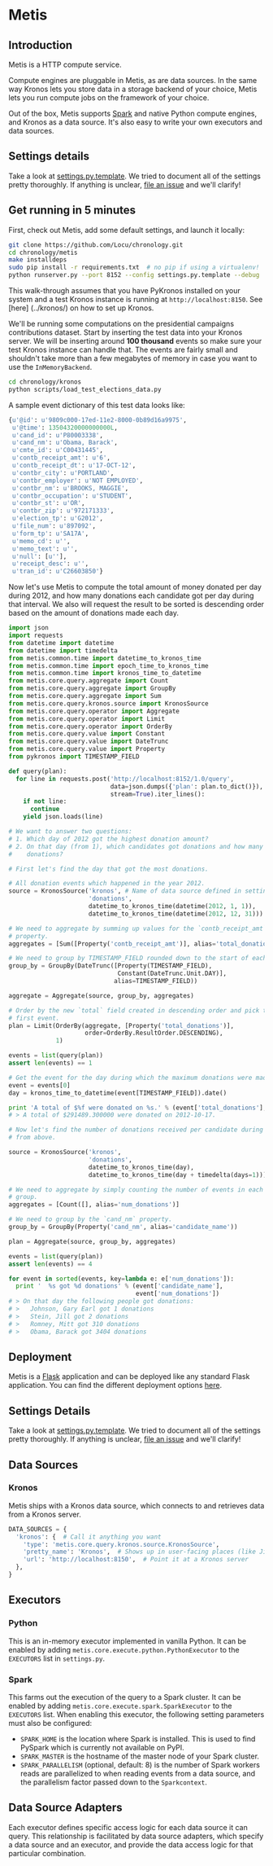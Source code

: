 # Metis

## Introduction

Metis is a HTTP compute service.

Compute engines are pluggable in Metis, as are data sources. In the same way
Kronos lets you store data in a storage backend of your choice, Metis lets you
run compute jobs on the framework of your choice.

Out of the box, Metis supports [Spark](http://spark.apache.org/) and native
Python compute engines, and Kronos as a data source. It's also easy to write
your own executors and data sources.


## Settings details

Take a look at [settings.py.template](metis/conf/default_settings.py).  We tried
to document all of the settings pretty thoroughly.  If anything is
unclear, [file an issue](../../../issues?state=open) and we'll clarify!

## Get running in 5 minutes

First, check out Metis, add some default settings, and launch it
locally:

```bash
git clone https://github.com/Locu/chronology.git
cd chronology/metis
make installdeps
sudo pip install -r requirements.txt  # no pip if using a virtualenv!
python runserver.py --port 8152 --config settings.py.template --debug
```

This walk-through assumes that you have PyKronos installed on your system and
a test Kronos instance is running at `http://localhost:8150`. See [here]
(../kronos/) on how to set up Kronos.

We'll be running some computations on the presidential campaigns contributions
dataset. Start by inserting the test data into your Kronos server. We will be
inserting around **100 thousand** events so make sure your test Kronos instance
can handle that. The events are fairly small and shouldn't take more than a few
megabytes of memory in case you want to use the `InMemoryBackend`.

```bash
cd chronology/kronos
python scripts/load_test_elections_data.py
```

A sample event dictionary of this test data looks like:

```python
{u'@id': u'9809c000-17ed-11e2-8000-0b89d16a9975',
 u'@time': 13504320000000000L,
 u'cand_id': u'P80003338',
 u'cand_nm': u'Obama, Barack',
 u'cmte_id': u'C00431445',
 u'contb_receipt_amt': u'6',
 u'contb_receipt_dt': u'17-OCT-12',
 u'contbr_city': u'PORTLAND',
 u'contbr_employer': u'NOT EMPLOYED',
 u'contbr_nm': u'BROOKS, MAGGIE',
 u'contbr_occupation': u'STUDENT',
 u'contbr_st': u'OR',
 u'contbr_zip': u'972171333',
 u'election_tp': u'G2012',
 u'file_num': u'897092',
 u'form_tp': u'SA17A',
 u'memo_cd': u'',
 u'memo_text': u'',
 u'null': [u''],
 u'receipt_desc': u'',
 u'tran_id': u'C26603850'}
```

Now let's use Metis to compute the total amount of money donated per day
during 2012, and how many donations each candidate got per day during that
interval. We also will request the result to be sorted is descending order
based on the amount of donations made each day.

```python
import json
import requests
from datetime import datetime
from datetime import timedelta
from metis.common.time import datetime_to_kronos_time
from metis.common.time import epoch_time_to_kronos_time
from metis.common.time import kronos_time_to_datetime
from metis.core.query.aggregate import Count
from metis.core.query.aggregate import GroupBy
from metis.core.query.aggregate import Sum
from metis.core.query.kronos.source import KronosSource
from metis.core.query.operator import Aggregate
from metis.core.query.operator import Limit
from metis.core.query.operator import OrderBy
from metis.core.query.value import Constant
from metis.core.query.value import DateTrunc
from metis.core.query.value import Property
from pykronos import TIMESTAMP_FIELD

def query(plan):
  for line in requests.post('http://localhost:8152/1.0/query',
                            data=json.dumps({'plan': plan.to_dict()}),
                            stream=True).iter_lines():
    if not line:
      continue
    yield json.loads(line)

# We want to answer two questions:
# 1. Which day of 2012 got the highest donation amount?
# 2. On that day (from 1), which candidates got donations and how many
#    donations?

# First let's find the day that got the most donations.

# All donation events which happened in the year 2012.
source = KronosSource('kronos', # Name of data source defined in settings
                      'donations',
                      datetime_to_kronos_time(datetime(2012, 1, 1)),
                      datetime_to_kronos_time(datetime(2012, 12, 31)))

# We need to aggregate by summing up values for the `contb_receipt_amt`
# property.
aggregates = [Sum([Property('contb_receipt_amt')], alias='total_donations')]

# We need to group by TIMESTAMP_FIELD rounded down to the start of each day.
group_by = GroupBy(DateTrunc([Property(TIMESTAMP_FIELD),
                              Constant(DateTrunc.Unit.DAY)],
                             alias=TIMESTAMP_FIELD))

aggregate = Aggregate(source, group_by, aggregates)

# Order by the new `total` field created in descending order and pick the
# first event.
plan = Limit(OrderBy(aggregate, [Property('total_donations')],
                     order=OrderBy.ResultOrder.DESCENDING),
             1)

events = list(query(plan))
assert len(events) == 1

# Get the event for the day during which the maximum donations were made.
event = events[0]
day = kronos_time_to_datetime(event[TIMESTAMP_FIELD]).date()

print 'A total of $%f were donated on %s.' % (event['total_donations'], day)
# > A total of $291489.300000 were donated on 2012-10-17.

# Now let's find the number of donations received per candidate during the day
# from above.

source = KronosSource('kronos',
                      'donations',
                      datetime_to_kronos_time(day),
                      datetime_to_kronos_time(day + timedelta(days=1)))

# We need to aggregate by simply counting the number of events in each
# group.
aggregates = [Count([], alias='num_donations')]

# We need to group by the `cand_nm` property.
group_by = GroupBy(Property('cand_nm', alias='candidate_name'))

plan = Aggregate(source, group_by, aggregates)

events = list(query(plan))
assert len(events) == 4

for event in sorted(events, key=lambda e: e['num_donations']):
  print '  %s got %d donations' % (event['candidate_name'],
                                   event['num_donations'])
# > On that day the following people got donations:
# >   Johnson, Gary Earl got 1 donations
# >   Stein, Jill got 2 donations
# >   Romney, Mitt got 310 donations
# >   Obama, Barack got 3404 donations
```

## Deployment

Metis is a [Flask](http://flask.pocoo.org/) application and can be deployed
like any standard Flask application. You can find the different deployment
options [here](http://flask.pocoo.org/docs/deploying/).

## Settings Details

Take a look at [settings.py.template](metis/conf/default_settings.py).  We
tried to document all of the settings pretty thoroughly.  If anything is
unclear, [file an issue](../../../issues?state=open) and we'll clarify!

## Data Sources

### Kronos
Metis ships with a Kronos data source, which connects to and retrieves data
from a Kronos server.

```python
DATA_SOURCES = {
  'kronos': {  # Call it anything you want
    'type': 'metis.core.query.kronos.source.KronosSource',
    'pretty_name': 'Kronos',  # Shows up in user-facing places (like Jia)
    'url': 'http://localhost:8150',  # Point it at a Kronos server
  },
}
```

## Executors

### Python

This is an in-memory executor implemented in vanilla Python. It can be enabled
by adding `metis.core.execute.python.PythonExecutor` to the `EXECUTORS` list in
`settings.py`.

### Spark

This farms out the execution of the query to a Spark cluster. It can be enabled
by adding `metis.core.execute.spark.SparkExecutor` to the `EXECUTORS` list.
When enabling this executor, the following setting parameters must also be
configured:

  * `SPARK_HOME` is the location where Spark is installed. This is used to
    find PySpark which is currently not available on PyPI.
  * `SPARK_MASTER` is the hostname of the master node of your Spark cluster.
  * `SPARK_PARALLELISM` (optional, default: 8) is the number of Spark workers
    reads are parallelized to when reading events from a data source, and the
    parallelism factor passed down to the `Sparkcontext`.

## Data Source Adapters
Each executor defines specific access logic for each data source it can query.
This relationship is facilitated by data source adapters, which specify a data
source and an executor, and provide the data access logic for that particular
combination.
